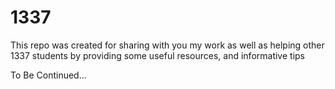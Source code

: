 # 1337
This repo was created for sharing with you my work as well as helping other 1337 students by providing some useful resources, and informative tips

To Be Continued... 
